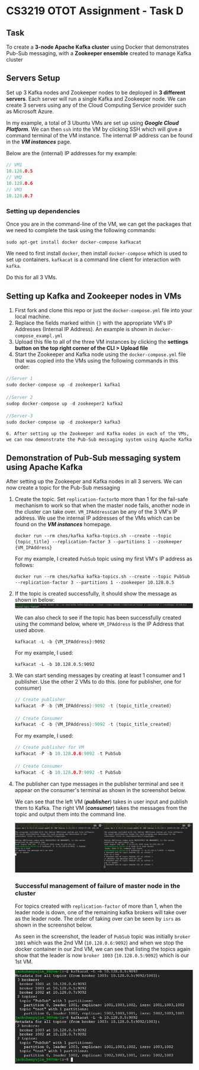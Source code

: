 # CS3219 OTOT Assignment - Task D

## Task

To create a **3-node Apache Kafka cluster** using Docker that demonstrates Pub-Sub messaging, with a **Zookeeper ensemble** created to manage Kafka cluster



## Servers Setup

Set up 3 Kafka nodes and Zookeeper nodes to be deployed in **3 different servers**. Each server will run a single Kafka and Zookeeper node. We can create 3 servers using any of the Cloud Computing Service provider such as Microsoft Azure.

In my example, a total of 3 Ubuntu VMs are set up using *__Google Cloud Platform__*. We can then `ssh` into the VM by clicking SSH which will give a command terminal of the VM instance. The internal IP address can be found in the ***VM instances*** page. 

Below are the (internal) IP addresses for my example:

```C
// VM1
10.128.0.5
// VM2
10.128.0.6
// VM3
10.128.0.7
```



### Setting up dependencies 

Once you are in the command-line of the VM, we can get the packages that we need to complete the task using the following commands:

`sudo apt-get install docker docker-compose kafkacat`

We need to first install `docker`, then install `docker-compose` which is used to set up containers. `kafkacat` is a command line client for interaction with `kafka`. 

Do this for all 3 VMs.



## Setting up Kafka and Zookeeper nodes in VMs

1. First fork and clone this repo or just the `docker-compose.yml` file into your local machine. 
2. Replace the fields marked within `{}` with the appropriate VM's IP Addresses (Internal IP Address). An example is shown in `docker-compose_exampl.yml`
3. Upload this file to all of the three VM instances by clicking the **settings button on the top right corner of the CLI > Upload file**
4. Start the Zookeeper and Kafka node using the `docker-compose.yml` file that was copied into the VMs using the following commands in this order:

```c
//Server 1
sudo docker-compose up -d zookeeper1 kafka1

//Server 2
sudop docker-compose up -d zookeeper2 kafka2

//Server-3
sudo docker-compose up -d zookeeper3 kafka3
```

	6. After setting up the Zookeeper and Kafka nodes in each of the VMs, we can now demonstrate the Pub-Sub messaging system using Apache Kafka



## Demonstration of Pub-Sub messaging system using Apache Kafka

After setting up the Zookeeper and Kafka nodes in all 3 servers. We can now create a topic for the Pub-Sub messaging

1. Create the topic. Set `replication-factor`to more than 1 for the fail-safe mechanism to work so that when the master node fails, another node in the cluster can take over. `VM_IPAddress`can be any of the 3 VM's IP address. We use the internal IP addresses of the VMs which can be found on the ***VM instances*** homepage.

   ```
   docker run --rm ches/kafka kafka-topics.sh --create --topic {topic_title} --replication-factor 3 --partitions 1 --zookeeper {VM_IPAddress}
   ```

   For my example, I created `PubSub` topic using my first VM's IP address as follows:

   ```
   docker run --rm ches/kafka kafka-topics.sh --create --topic PubSub --replication-factor 3 --partitions 1 --zookeeper 10.128.0.5
   ```

   

2. If the topic is created successfully, it should show the message as shown in below: ![Creating_Topic](./screenshot/Creating_Topic.png)

   We can also check to see if the topic has been successfully created using the command below, where `VM_IPAddress` is the IP Address that used above.

   ```
   kafkacat -L -b {VM_IPAddress}:9092
   ```


   For my example, I used:

   ````
   kafkacat -L -b 10.128.0.5:9092
   ````

   

3. We can start sending messages by creating at least 1 consumer and 1 publisher. Use the other 2 VMs to do this. (one for publisher, one for consumer)

   ```C
   // Create publisher
   kafkacat -P -b {VM_IPAddress}:9092 -t {topic_title_created}
   
   // Create Consumer
   kafkacat -C -b {VM_IPAddress}:9092 -t {topic_title_created}
   ```


   For my example, I used:

   ````C
   // Create publisher for VM
   kafkacat -P -b 10.128.0.6:9092 -t PubSub
   
   // Create Consumer
   kafkacat -C -b 10.128.0.7:9092 -t PubSub
   ````

   

4. The publisher can type messages in the publisher terminal and see it appear on the consumer's terminal as shown in the screenshot below.

   We can see that the left VM (***publisher***) takes in user input and publish them to Kafka.  The right VM (***consumer***) takes the messages from the topic and output them into the command line. 

   

   ![sending_message](./screenshot/PubSubSending.png)

   

   ### Successful management of failure of master node in the cluster

   For topics created with `replication-factor` of more than 1, when the leader node is down, one of the remaining kafka brokers will take over as the leader node. The order of taking over can be seen by `isrs` as shown in the screenshot below.

   As seen in the screenshot, the leader of `PubSub` topic was initially `broker 1001` which was the 2nd VM (`10.128.0.6:9092`) and when we stop the docker container in our 2nd VM, we can see that listing the topics again show that the leader is now `broker 1003` (`10.128.0.5:9092`) which is our 1st VM.

   ![Failure_MN](./screenshot/failure.png)

